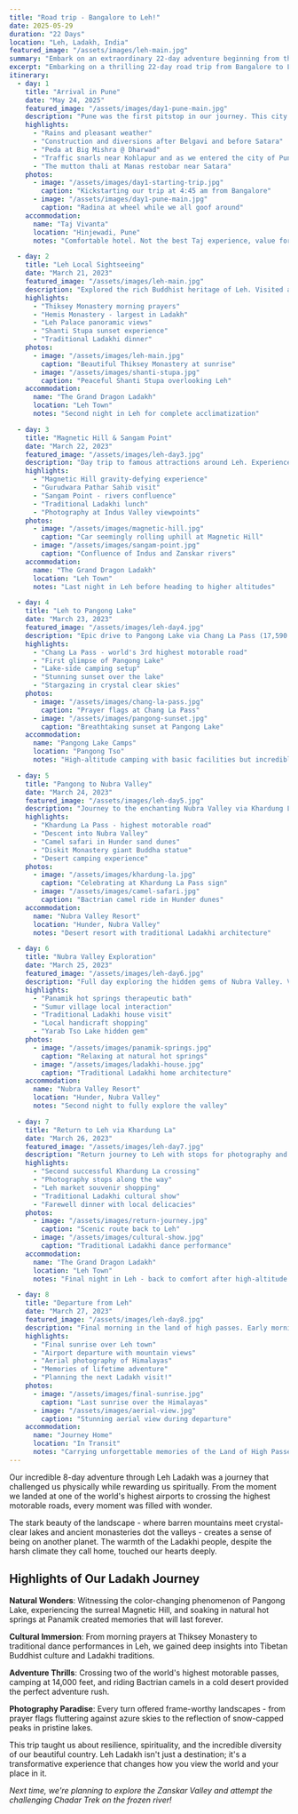 ```yaml
---
title: "Road trip - Bangalore to Leh!"
date: 2025-05-29
duration: "22 Days"
location: "Leh, Ladakh, India"
featured_image: "/assets/images/leh-main.jpg"
summary: "Embark on an extraordinary 22-day adventure beginning from the vibrant southern city of Bangalore, traversing at least nine distinct Indian states, each with its own rich tapestry of culture and scenery. Journey through lush forests, expansive deserts, and bustling towns, witnessing India's incredible diversity first-hand. As you ascend toward the majestic Himalayas, prepare to be awestruck by serene, turquoise lakes, ancient monasteries echoing centuries of history, and breathtaking vistas along some of the world’s highest motorable roads. Finally, immerse yourself in the ethereal beauty and tranquility of Leh, a jewel nestled in the rugged grandeur of the Himalayas, marking a fitting climax to a journey you'll never forget"
excerpt: "Embarking on a thrilling 22-day road trip from Bangalore to Leh, exploring India's diverse landscapes, cultures, and Himalayan wonders"
itinerary:
  - day: 1
    title: "Arrival in Pune"
    date: "May 24, 2025"
    featured_image: "/assets/images/day1-pune-main.jpg"
    description: "Pune was the first pitstop in our journey. This city was special to halt at, because we were married here, purchased our first house and Sara was born here. This is the first time we were visiting Pune as a family. On Day 1, we started at 4:45 am from Bangalore. We drove for two hours and stopped for breakfast at A2B in Sira. The food was ok, nothing to write home about. Our next stop was Big Mishra in Dharwad. Big Mishra is famous for its pedas. Along with the sweets we grabbed a quick bite. While the peda was authentic and scrumptious, food was again ok. We were greeted by heavy traffic near Kolhapur and Malkapur. The roads also had fair amount of construction and diversions along the way after Belgavi. We stopped for an early dinner at Manas restobar. Their Mutton thali is not to be missed. The paya soup was also amazing. We drove non-stop to Pune and were greeted by traffic snarls while entering the city and tool almost 2 hours to cover 25 kilometres. Overall our drive took around 14 hours or so."
    highlights:
      - "Rains and pleasant weather"
      - "Construction and diversions after Belgavi and before Satara"
      - "Peda at Big Mishra @ Dharwad"
      - "Traffic snarls near Kohlapur and as we entered the city of Pune"
      - "The mutton thali at Manas restobar near Satara"
    photos:
      - image: "/assets/images/day1-starting-trip.jpg"
        caption: "Kickstarting our trip at 4:45 am from Bangalore"
      - image: "/assets/images/day1-pune-main.jpg"
        caption: "Radina at wheel while we all goof around"
    accommodation:
      name: "Taj Vivanta"
      location: "Hinjewadi, Pune"
      notes: "Comfortable hotel. Not the best Taj experience, value for money"

  - day: 2
    title: "Leh Local Sightseeing"
    date: "March 21, 2023"
    featured_image: "/assets/images/leh-main.jpg"
    description: "Explored the rich Buddhist heritage of Leh. Visited ancient monasteries and palaces, each offering incredible views and spiritual tranquility. The blend of Tibetan Buddhism and stunning Himalayan backdrop is mesmerizing."
    highlights:
      - "Thiksey Monastery morning prayers"
      - "Hemis Monastery - largest in Ladakh"
      - "Leh Palace panoramic views"
      - "Shanti Stupa sunset experience"
      - "Traditional Ladakhi dinner"
    photos:
      - image: "/assets/images/leh-main.jpg"
        caption: "Beautiful Thiksey Monastery at sunrise"
      - image: "/assets/images/shanti-stupa.jpg"
        caption: "Peaceful Shanti Stupa overlooking Leh"
    accommodation:
      name: "The Grand Dragon Ladakh"
      location: "Leh Town"
      notes: "Second night in Leh for complete acclimatization"

  - day: 3
    title: "Magnetic Hill & Sangam Point"
    date: "March 22, 2023"
    featured_image: "/assets/images/leh-day3.jpg"
    description: "Day trip to famous attractions around Leh. Experienced the mysterious Magnetic Hill phenomenon and witnessed the stunning confluence of Indus and Zanskar rivers. The landscape is otherworldly!"
    highlights:
      - "Magnetic Hill gravity-defying experience"
      - "Gurudwara Pathar Sahib visit"
      - "Sangam Point - rivers confluence"
      - "Traditional Ladakhi lunch"
      - "Photography at Indus Valley viewpoints"
    photos:
      - image: "/assets/images/magnetic-hill.jpg"
        caption: "Car seemingly rolling uphill at Magnetic Hill"
      - image: "/assets/images/sangam-point.jpg"
        caption: "Confluence of Indus and Zanskar rivers"
    accommodation:
      name: "The Grand Dragon Ladakh"
      location: "Leh Town"
      notes: "Last night in Leh before heading to higher altitudes"

  - day: 4
    title: "Leh to Pangong Lake"
    date: "March 23, 2023"
    featured_image: "/assets/images/leh-day4.jpg"
    description: "Epic drive to Pangong Lake via Chang La Pass (17,590 ft) - one of the world's highest motorable roads! The lake's changing colors from turquoise to deep blue left us speechless. Camping under the stars at 14,000 feet was magical."
    highlights:
      - "Chang La Pass - world's 3rd highest motorable road"
      - "First glimpse of Pangong Lake"
      - "Lake-side camping setup"
      - "Stunning sunset over the lake"
      - "Stargazing in crystal clear skies"
    photos:
      - image: "/assets/images/chang-la-pass.jpg"
        caption: "Prayer flags at Chang La Pass"
      - image: "/assets/images/pangong-sunset.jpg"
        caption: "Breathtaking sunset at Pangong Lake"
    accommodation:
      name: "Pangong Lake Camps"
      location: "Pangong Tso"
      notes: "High-altitude camping with basic facilities but incredible views"

  - day: 5
    title: "Pangong to Nubra Valley"
    date: "March 24, 2023"
    featured_image: "/assets/images/leh-day5.jpg"
    description: "Journey to the enchanting Nubra Valley via Khardung La Pass (18,380 ft) - the highest motorable road in the world! Rode double-humped Bactrian camels in the cold desert of Hunder. The contrast of sand dunes against snow-capped peaks is surreal."
    highlights:
      - "Khardung La Pass - highest motorable road"
      - "Descent into Nubra Valley"
      - "Camel safari in Hunder sand dunes"
      - "Diskit Monastery giant Buddha statue"
      - "Desert camping experience"
    photos:
      - image: "/assets/images/khardung-la.jpg"
        caption: "Celebrating at Khardung La Pass sign"
      - image: "/assets/images/camel-safari.jpg"
        caption: "Bactrian camel ride in Hunder dunes"
    accommodation:
      name: "Nubra Valley Resort"
      location: "Hunder, Nubra Valley"
      notes: "Desert resort with traditional Ladakhi architecture"

  - day: 6
    title: "Nubra Valley Exploration"
    date: "March 25, 2023"
    featured_image: "/assets/images/leh-day6.jpg"
    description: "Full day exploring the hidden gems of Nubra Valley. Visited remote villages, interacted with locals, and learned about their unique culture. The hot springs at Panamik were a perfect way to relax in this cold desert."
    highlights:
      - "Panamik hot springs therapeutic bath"
      - "Sumur village local interaction"
      - "Traditional Ladakhi house visit"
      - "Local handicraft shopping"
      - "Yarab Tso Lake hidden gem"
    photos:
      - image: "/assets/images/panamik-springs.jpg"
        caption: "Relaxing at natural hot springs"
      - image: "/assets/images/ladakhi-house.jpg"
        caption: "Traditional Ladakhi home architecture"
    accommodation:
      name: "Nubra Valley Resort"
      location: "Hunder, Nubra Valley"
      notes: "Second night to fully explore the valley"

  - day: 7
    title: "Return to Leh via Khardung La"
    date: "March 26, 2023"
    featured_image: "/assets/images/leh-day7.jpg"
    description: "Return journey to Leh with stops for photography and last-minute shopping. The second crossing of Khardung La felt like meeting an old friend. Spent the evening in Leh exploring areas we missed earlier."
    highlights:
      - "Second successful Khardung La crossing"
      - "Photography stops along the way"
      - "Leh market souvenir shopping"
      - "Traditional Ladakhi cultural show"
      - "Farewell dinner with local delicacies"
    photos:
      - image: "/assets/images/return-journey.jpg"
        caption: "Scenic route back to Leh"
      - image: "/assets/images/cultural-show.jpg"
        caption: "Traditional Ladakhi dance performance"
    accommodation:
      name: "The Grand Dragon Ladakh"
      location: "Leh Town"
      notes: "Final night in Leh - back to comfort after high-altitude adventure"

  - day: 8
    title: "Departure from Leh"
    date: "March 27, 2023"
    featured_image: "/assets/images/leh-day8.jpg"
    description: "Final morning in the land of high passes. Early morning flight offered spectacular aerial views of the Himalayas. Leaving Leh with hearts full of memories and a deep appreciation for this incredible landscape and culture."
    highlights:
      - "Final sunrise over Leh town"
      - "Airport departure with mountain views"
      - "Aerial photography of Himalayas"
      - "Memories of lifetime adventure"
      - "Planning the next Ladakh visit!"
    photos:
      - image: "/assets/images/final-sunrise.jpg"
        caption: "Last sunrise over the Himalayas"
      - image: "/assets/images/aerial-view.jpg"
        caption: "Stunning aerial view during departure"
    accommodation:
      name: "Journey Home"
      location: "In Transit"
      notes: "Carrying unforgettable memories of the Land of High Passes"
---
```


Our incredible 8-day adventure through Leh Ladakh was a journey that challenged us physically while rewarding us spiritually. From the moment we landed at one of the world's highest airports to crossing the highest motorable roads, every moment was filled with wonder.

The stark beauty of the landscape - where barren mountains meet crystal-clear lakes and ancient monasteries dot the valleys - creates a sense of being on another planet. The warmth of the Ladakhi people, despite the harsh climate they call home, touched our hearts deeply.

## Highlights of Our Ladakh Journey

**Natural Wonders**: Witnessing the color-changing phenomenon of Pangong Lake, experiencing the surreal Magnetic Hill, and soaking in natural hot springs at Panamik created memories that will last forever.

**Cultural Immersion**: From morning prayers at Thiksey Monastery to traditional dance performances in Leh, we gained deep insights into Tibetan Buddhist culture and Ladakhi traditions.

**Adventure Thrills**: Crossing two of the world's highest motorable passes, camping at 14,000 feet, and riding Bactrian camels in a cold desert provided the perfect adventure rush.

**Photography Paradise**: Every turn offered frame-worthy landscapes - from prayer flags fluttering against azure skies to the reflection of snow-capped peaks in pristine lakes.

This trip taught us about resilience, spirituality, and the incredible diversity of our beautiful country. Leh Ladakh isn't just a destination; it's a transformative experience that changes how you view the world and your place in it.

*Next time, we're planning to explore the Zanskar Valley and attempt the challenging Chadar Trek on the frozen river!* 
